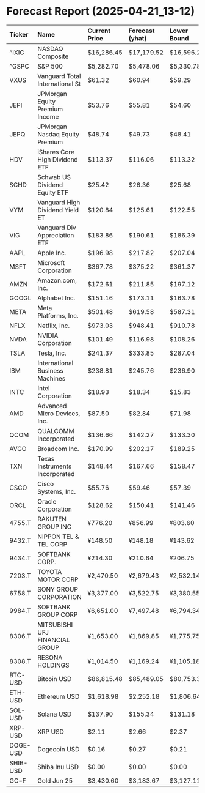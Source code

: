 # Forecast Report (2025-04-21_13-12)

| Ticker   | Name                            | Current Price   | Forecast (yhat)   | Lower Bound   | Upper Bound   | Alert   |
|:---------|:--------------------------------|:----------------|:------------------|:--------------|:--------------|:--------|
| ^IXIC    | NASDAQ Composite                | $16,286.45      | $17,179.52        | $16,596.21    | $17,791.16    | BUY     |
| ^GSPC    | S&P 500                         | $5,282.70       | $5,478.06         | $5,330.78     | $5,621.64     | BUY     |
| VXUS     | Vanguard Total International St | $61.32          | $60.94            | $59.29        | $62.68        | HOLD    |
| JEPI     | JPMorgan Equity Premium Income  | $53.76          | $55.81            | $54.60        | $56.95        | BUY     |
| JEPQ     | JPMorgan Nasdaq Equity Premium  | $48.74          | $49.73            | $48.41        | $51.01        | HOLD    |
| HDV      | iShares Core High Dividend ETF  | $113.37         | $116.06           | $113.32       | $118.66       | HOLD    |
| SCHD     | Schwab US Dividend Equity ETF   | $25.42          | $26.36            | $25.68        | $27.10        | BUY     |
| VYM      | Vanguard High Dividend Yield ET | $120.84         | $125.61           | $122.55       | $128.52       | BUY     |
| VIG      | Vanguard Div Appreciation ETF   | $183.86         | $190.61           | $186.39       | $195.14       | BUY     |
| AAPL     | Apple Inc.                      | $196.98         | $217.82           | $207.04       | $227.84       | BUY     |
| MSFT     | Microsoft Corporation           | $367.78         | $375.22           | $361.37       | $388.44       | HOLD    |
| AMZN     | Amazon.com, Inc.                | $172.61         | $211.85           | $197.12       | $226.78       | BUY     |
| GOOGL    | Alphabet Inc.                   | $151.16         | $173.11           | $163.78       | $182.63       | BUY     |
| META     | Meta Platforms, Inc.            | $501.48         | $619.58           | $587.31       | $655.92       | BUY     |
| NFLX     | Netflix, Inc.                   | $973.03         | $948.41           | $910.78       | $985.85       | HOLD    |
| NVDA     | NVIDIA Corporation              | $101.49         | $116.98           | $108.26       | $125.10       | BUY     |
| TSLA     | Tesla, Inc.                     | $241.37         | $333.85           | $287.04       | $384.70       | BUY     |
| IBM      | International Business Machines | $238.81         | $245.76           | $236.90       | $255.40       | HOLD    |
| INTC     | Intel Corporation               | $18.93          | $18.34            | $15.83        | $20.94        | HOLD    |
| AMD      | Advanced Micro Devices, Inc.    | $87.50          | $82.84            | $71.98        | $93.85        | HOLD    |
| QCOM     | QUALCOMM Incorporated           | $136.66         | $142.27           | $133.30       | $152.77       | HOLD    |
| AVGO     | Broadcom Inc.                   | $170.99         | $202.17           | $189.25       | $214.82       | BUY     |
| TXN      | Texas Instruments Incorporated  | $148.44         | $167.66           | $158.47       | $176.67       | BUY     |
| CSCO     | Cisco Systems, Inc.             | $55.76          | $59.46            | $57.39        | $61.63        | BUY     |
| ORCL     | Oracle Corporation              | $128.62         | $150.41           | $141.46       | $158.50       | BUY     |
| 4755.T   | RAKUTEN GROUP INC               | ¥776.20         | ¥856.99           | ¥803.60       | ¥907.21       | BUY     |
| 9432.T   | NIPPON TEL & TEL CORP           | ¥148.50         | ¥148.18           | ¥143.62       | ¥152.67       | HOLD    |
| 9434.T   | SOFTBANK CORP.                  | ¥214.30         | ¥210.64           | ¥206.75       | ¥214.71       | HOLD    |
| 7203.T   | TOYOTA MOTOR CORP               | ¥2,470.50       | ¥2,679.43         | ¥2,532.14     | ¥2,822.62     | BUY     |
| 6758.T   | SONY GROUP CORPORATION          | ¥3,377.00       | ¥3,522.75         | ¥3,380.55     | ¥3,671.03     | BUY     |
| 9984.T   | SOFTBANK GROUP CORP             | ¥6,651.00       | ¥7,497.48         | ¥6,794.34     | ¥8,170.54     | BUY     |
| 8306.T   | MITSUBISHI UFJ FINANCIAL GROUP  | ¥1,653.00       | ¥1,869.85         | ¥1,775.75     | ¥1,956.32     | BUY     |
| 8308.T   | RESONA HOLDINGS                 | ¥1,014.50       | ¥1,169.24         | ¥1,105.18     | ¥1,236.20     | BUY     |
| BTC-USD  | Bitcoin USD                     | $86,815.48      | $85,489.05        | $80,753.34    | $90,450.01    | HOLD    |
| ETH-USD  | Ethereum USD                    | $1,618.98       | $2,252.18         | $1,806.64     | $2,676.73     | BUY     |
| SOL-USD  | Solana USD                      | $137.90         | $155.34           | $131.18       | $180.51       | HOLD    |
| XRP-USD  | XRP USD                         | $2.11           | $2.66             | $2.37         | $2.95         | BUY     |
| DOGE-USD | Dogecoin USD                    | $0.16           | $0.27             | $0.21         | $0.32         | BUY     |
| SHIB-USD | Shiba Inu USD                   | $0.00           | $0.00             | $0.00         | $0.00         | HOLD    |
| GC=F     | Gold Jun 25                     | $3,430.60       | $3,183.67         | $3,127.11     | $3,235.68     | SELL    |